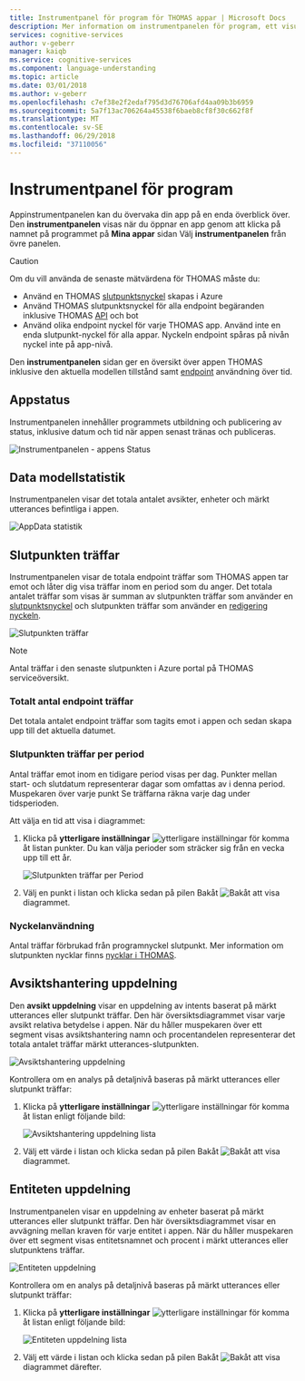```yaml
---
title: Instrumentpanel för program för THOMAS appar | Microsoft Docs
description: Mer information om instrumentpanelen för program, ett visualiserade reporting verktyg som gör att du kan övervaka dina appar på ett enda ögonblick.
services: cognitive-services
author: v-geberr
manager: kaiqb
ms.service: cognitive-services
ms.component: language-understanding
ms.topic: article
ms.date: 03/01/2018
ms.author: v-geberr
ms.openlocfilehash: c7ef38e2f2edaf795d3d76706afd4aa09b3b6959
ms.sourcegitcommit: 5a7f13ac706264a45538f6baeb8cf8f30c662f8f
ms.translationtype: MT
ms.contentlocale: sv-SE
ms.lasthandoff: 06/29/2018
ms.locfileid: "37110056"
---
```

# <a name="application-dashboard"></a>Instrumentpanel för program
Appinstrumentpanelen kan du övervaka din app på en enda överblick över. Den **instrumentpanelen** visas när du öppnar en app genom att klicka på namnet på programmet på **Mina appar** sidan Välj **instrumentpanelen** från övre panelen. 

> [!CAUTION]
> Om du vill använda de senaste mätvärdena för THOMAS måste du:
> * Använd en THOMAS [slutpunktsnyckel](luis-how-to-azure-subscription.md) skapas i Azure
> * Använd THOMAS slutpunktsnyckel för alla endpoint begäranden inklusive THOMAS [API](https://aka.ms/luis-endpoint-apis) och bot
> * Använd olika endpoint nyckel för varje THOMAS app. Använd inte en enda slutpunkt-nyckel för alla appar. Nyckeln endpoint spåras på nivån nyckel inte på app-nivå.  

Den **instrumentpanelen** sidan ger en översikt över appen THOMAS inklusive den aktuella modellen tillstånd samt [endpoint](luis-glossary.md#endpoint) användning över tid. <!--The following image shows the **Dashboard** page.-->

<!-- TBD: Get a working screen shot
![The Dashboard](./media/luis-how-to-use-dashboard/dashboard.png)
-->

<!-- TBD: IS THIS STILL TRUE?
At the top of the **Dashboard** page, a contextual notification bar constantly displays notifications to update you on the required or recommended actions appropriate for the current state of your app. It also provides useful tips and alerts as needed. A detailed description of the data reported on the **Dashboard** page follows.
-->
  
## <a name="app-status"></a>Appstatus
Instrumentpanelen innehåller programmets utbildning och publicering av status, inklusive datum och tid när appen senast tränas och publiceras.  

![Instrumentpanelen - appens Status](./media/luis-how-to-use-dashboard/app-state.png)

## <a name="model-data-statistics"></a>Data modellstatistik
Instrumentpanelen visar det totala antalet avsikter, enheter och märkt utterances befintliga i appen. 

![AppData statistik](./media/luis-how-to-use-dashboard/app-model-count.png)

## <a name="endpoint-hits"></a>Slutpunkten träffar
Instrumentpanelen visar de totala endpoint träffar som THOMAS appen tar emot och låter dig visa träffar inom en period som du anger. Det totala antalet träffar som visas är summan av slutpunkten träffar som använder en [slutpunktsnyckel](./luis-concept-keys.md#endpoint-key) och slutpunkten träffar som använder en [redigering nyckeln](./luis-concept-keys.md#authoring-key).

<!-- TBD: this image is old but I don't have a new one based on usage -->
![Slutpunkten träffar](./media/luis-how-to-use-dashboard/dashboard-endpointhits.png)

> [!NOTE] 
> Antal träffar i den senaste slutpunkten i Azure portal på THOMAS serviceöversikt. 
 
### <a name="total-endpoint-hits"></a>Totalt antal endpoint träffar
Det totala antalet endpoint träffar som tagits emot i appen och sedan skapa upp till det aktuella datumet.

### <a name="endpoint-hits-per-period"></a>Slutpunkten träffar per period
Antal träffar emot inom en tidigare period visas per dag. Punkter mellan start- och slutdatum representerar dagar som omfattas av i denna period. Muspekaren över varje punkt Se träffarna räkna varje dag under tidsperioden. 

Att välja en tid att visa i diagrammet:
 
1. Klicka på **ytterligare inställningar** ![ytterligare inställningar för](./media/luis-how-to-use-dashboard/Dashboard-Settings-btn.png) komma åt listan punkter. Du kan välja perioder som sträcker sig från en vecka upp till ett år. 

    ![Slutpunkten träffar per Period](./media/luis-how-to-use-dashboard/timerange.png)

2. Välj en punkt i listan och klicka sedan på pilen Bakåt ![Bakåt](./media/luis-how-to-use-dashboard/Dashboard-backArrow.png) att visa diagrammet.

### <a name="key-usage"></a>Nyckelanvändning
Antal träffar förbrukad från programnyckel slutpunkt. Mer information om slutpunkten nycklar finns [nycklar i THOMAS](luis-concept-keys.md). 
  
## <a name="intent-breakdown"></a>Avsiktshantering uppdelning
Den **avsikt uppdelning** visar en uppdelning av intents baserat på märkt utterances eller slutpunkt träffar. Den här översiktsdiagrammet visar varje avsikt relativa betydelse i appen. När du håller muspekaren över ett segment visas avsiktshantering namn och procentandelen representerar det totala antalet träffar märkt utterances-slutpunkten. 

![Avsiktshantering uppdelning](./media/luis-how-to-use-dashboard/intent-breakdown.png)

Kontrollera om en analys på detaljnivå baseras på märkt utterances eller slutpunkt träffar:

1. Klicka på **ytterligare inställningar** ![ytterligare inställningar för](./media/luis-how-to-use-dashboard/Dashboard-Settings-btn.png) komma åt listan enligt följande bild:

    ![Avsiktshantering uppdelning lista](./media/luis-how-to-use-dashboard/intent-breakdown-based-on.png)
2. Välj ett värde i listan och klicka sedan på pilen Bakåt ![Bakåt](./media/luis-how-to-use-dashboard/Dashboard-backArrow.png) att visa diagrammet.

## <a name="entity-breakdown"></a>Entiteten uppdelning
Instrumentpanelen visar en uppdelning av enheter baserat på märkt utterances eller slutpunkt träffar. Den här översiktsdiagrammet visar en avvägning mellan kraven för varje entitet i appen. När du håller muspekaren över ett segment visas entitetsnamnet och procent i märkt utterances eller slutpunktens träffar. 

![Entiteten uppdelning](./media/luis-how-to-use-dashboard/entity-breakdown.png)

Kontrollera om en analys på detaljnivå baseras på märkt utterances eller slutpunkt träffar:

1. Klicka på **ytterligare inställningar** ![ytterligare inställningar för](./media/luis-how-to-use-dashboard/Dashboard-Settings-btn.png) komma åt listan enligt följande bild:

    ![Entiteten uppdelning lista](./media/luis-how-to-use-dashboard/entity-breakdown-based-on.png)
2. Välj ett värde i listan och klicka sedan på pilen Bakåt ![Bakåt](./media/luis-how-to-use-dashboard/Dashboard-backArrow.png) att visa diagrammet därefter.
